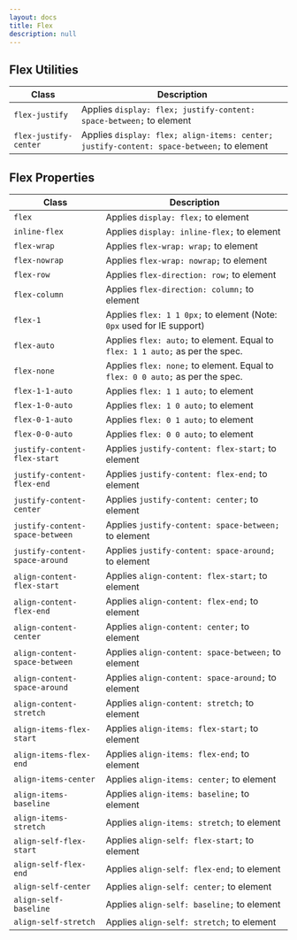 ```yaml
---
layout: docs
title: Flex
description: null
---
```


## Flex Utilities

| Class                 | Description                                                                              |
| --------------------- | ---------------------------------------------------------------------------------------- |
| `flex-justify`        | Applies `display: flex; justify-content: space-between;` to element                      |
| `flex-justify-center` | Applies `display: flex; align-items: center; justify-content: space-between;` to element |

## Flex Properties

| Class                           | Description                                                                   |
| ------------------------------- | ----------------------------------------------------------------------------- |
| `flex`                          | Applies `display: flex;` to element                                           |
| `inline-flex`                   | Applies `display: inline-flex;` to element                                    |
| `flex-wrap`                     | Applies `flex-wrap: wrap;` to element                                         |
| `flex-nowrap`                   | Applies `flex-wrap: nowrap;` to element                                       |
| `flex-row`                      | Applies `flex-direction: row;` to element                                     |
| `flex-column`                   | Applies `flex-direction: column;` to element                                  |
| `flex-1`                        | Applies `flex: 1 1 0px;` to element (Note: `0px` used for IE support)         |
| `flex-auto`                     | Applies `flex: auto;` to element. Equal to `flex: 1 1 auto;` as per the spec. |
| `flex-none`                     | Applies `flex: none;` to element. Equal to `flex: 0 0 auto;` as per the spec. |
| `flex-1-1-auto`                 | Applies `flex: 1 1 auto;` to element                                          |
| `flex-1-0-auto`                 | Applies `flex: 1 0 auto;` to element                                          |
| `flex-0-1-auto`                 | Applies `flex: 0 1 auto;` to element                                          |
| `flex-0-0-auto`                 | Applies `flex: 0 0 auto;` to element                                          |
| `justify-content-flex-start`    | Applies `justify-content: flex-start;` to element                             |
| `justify-content-flex-end`      | Applies `justify-content: flex-end;` to element                               |
| `justify-content-center`        | Applies `justify-content: center;` to element                                 |
| `justify-content-space-between` | Applies `justify-content: space-between;` to element                          |
| `justify-content-space-around`  | Applies `justify-content: space-around;` to element                           |
| `align-content-flex-start`      | Applies `align-content: flex-start;` to element                               |
| `align-content-flex-end`        | Applies `align-content: flex-end;` to element                                 |
| `align-content-center`          | Applies `align-content: center;` to element                                   |
| `align-content-space-between`   | Applies `align-content: space-between;` to element                            |
| `align-content-space-around`    | Applies `align-content: space-around;` to element                             |
| `align-content-stretch`         | Applies `align-content: stretch;` to element                                  |
| `align-items-flex-start`        | Applies `align-items: flex-start;` to element                                 |
| `align-items-flex-end`          | Applies `align-items: flex-end;` to element                                   |
| `align-items-center`            | Applies `align-items: center;` to element                                     |
| `align-items-baseline`          | Applies `align-items: baseline;` to element                                   |
| `align-items-stretch`           | Applies `align-items: stretch;` to element                                    |
| `align-self-flex-start`         | Applies `align-self: flex-start;` to element                                  |
| `align-self-flex-end`           | Applies `align-self: flex-end;` to element                                    |
| `align-self-center`             | Applies `align-self: center;` to element                                      |
| `align-self-baseline`           | Applies `align-self: baseline;` to element                                    |
| `align-self-stretch`            | Applies `align-self: stretch;` to element                                     |
